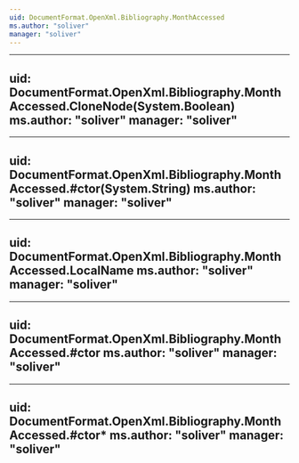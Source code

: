 ```yaml
---
uid: DocumentFormat.OpenXml.Bibliography.MonthAccessed
ms.author: "soliver"
manager: "soliver"
---
```


---
uid: DocumentFormat.OpenXml.Bibliography.MonthAccessed.CloneNode(System.Boolean)
ms.author: "soliver"
manager: "soliver"
---

---
uid: DocumentFormat.OpenXml.Bibliography.MonthAccessed.#ctor(System.String)
ms.author: "soliver"
manager: "soliver"
---

---
uid: DocumentFormat.OpenXml.Bibliography.MonthAccessed.LocalName
ms.author: "soliver"
manager: "soliver"
---

---
uid: DocumentFormat.OpenXml.Bibliography.MonthAccessed.#ctor
ms.author: "soliver"
manager: "soliver"
---

---
uid: DocumentFormat.OpenXml.Bibliography.MonthAccessed.#ctor*
ms.author: "soliver"
manager: "soliver"
---
